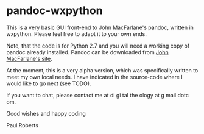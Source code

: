 pandoc-wxpython
===============

This is a very basic GUI front-end to John MacFarlane's pandoc, written in
wxpython. Please feel free to adapt it to your own ends.

Note, that the code is for Python 2.7 and you will need a working copy of pandoc
already installed. Pandoc can be downloaded from [John MacFarlane's
site](http://johnmacfarlane.net/pandoc/installing.html).

At the moment, this is a very alpha version, which was specifically written to
meet my own local needs. I have indicated in the source-code where I would like
to go next (see TODO).

If you want to chat, please contact me at di gi tal the ology at g mail dotc om.

Good wishes and happy coding

Paul Roberts
